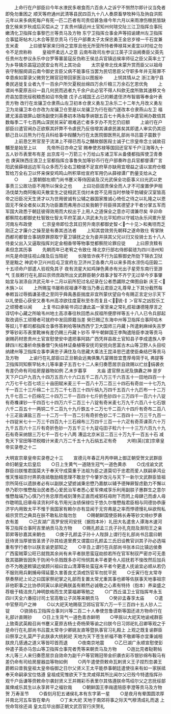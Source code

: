 <!-- { "loadSidebar": true } -->
　　上命行在户部臣曰今年水潦民多艰食而六百余人之诉宁不恻然尔即计议当免者即免勿重困之  顺天等府通州武清等县民四百九十八人奏原畜孳牧种马及驹自洪熙元年以来多病死每户有死一匹二匹者有司责偿甚急缘今年六月以来雨潦伤稼民皆缺食乞候来岁秋成后买偿从之  丁亥贵州镇远州土官知州何瑄交阯三江卫指挥佥事阮嫩清化卫指挥佥事黎巴兰等贡马及方物  东宁卫指挥佥事金声等招谕建州左卫指挥佥事猛哥帖木儿木合等至京贡马  行在户部奏太子太保忠勇王金忠岁禄一千石宜兼支米麦
　　上曰彼挈家来归待之宜厚且他无所营所恃者俸禄耳米麦宜以时给之勿令不足庶称称
　　皇祖怀柔远人之意  云南布政司左参议江英子汉诣阙奏臣父英先任贵州左参议永乐中台罗等寨苖寇反伪称王侯总兵官镇远侯率师征之臣父英率土丁为乡导擒杀苖寇边民安业有司上其功会
　　太宗皇帝北伐未蒙升赏而臣父以祖母丧守制服阕调云南今御史言臣父病不能事任当罢为民切思臣父守职多年并无赃罪不幸患疾如蒙录父微劳乞赐官冠带回家医治以图报补
　　上悯其情从之  浙江海宁县奏民逃徙复业者九千一百余户所欠夏税丝绵四万余斤粮三万余石乞恩优免
　　上谓尚书夏原吉曰一县几何民而逃者九千余户此必官不得人科歛无度所致其速移文令府县加意抚绥税粮悉如诏书免徵  戊子占城国王占已的赖遣侄济布智眉等奉金叶表贡方物  改行在龙骧卫仓隶燕山左卫初本仓隶义勇左卫永乐二十二年九月改义勇左卫为龙骧卫本仓亦改为龙骧卫仓至是以龙骧卫为行在衙门遂改本仓隶燕山左卫  福建尤溪县银屏山银场副使刘英奏初本场每季纳银五百七十两永乐中遣官闸办数倍其数每季二千七百两山深民贫采矿艰难逃亡者多岁办不充乞仍旧额
　　上谕行在户部臣曰遣官闸办正欲察其奸弊不令虐民乃反倍增其课虐民甚矣其即遣人审实仍其旧额己丑以吕熊为行在兵科给事中叚黼为行在太医院御医熊礼部尚书吕震子震数于
　　上前恳乞熊官至于流涕上不得已而与之黼故御医叚士诚子仁宗皇帝念士诚故召黼至是始至上以
　　先帝所召亦命之官  赐奉使苏禄等国回还官军千户汪海等九十五人钞币表里布有差  出京库弓一万箭三十万给山东诸卫军从备倭都指挥使卫青奏也  庚寅陕西庄浪卫土官都指挥佥事鲁失加等钞币行在户部奏昨总兵官都督谭广言阳武侯薛禄巡边军马众多而万全右卫粮储不足宣府草亦缺用宜增益之请以宣府仓粮暂给万全右卫以怀来保安鸡鸣山所积草给宣府军用仍从薛禄谭广酌量支给从之
　　○
　　上罢朝御左顺门尚书蹇义等侍因谕及汉光武保全功臣事义曰光武以吏事责三公故功臣不用所以保全之也
　　上曰功臣固贵保全而人才不可废置伊尹相汤伐桀为商阿衡闳夭散宜生之徒相武王伐纣未尝不见用当时参陵平勃辅安汉室皆高帝之旧臣况天生贤才以为世用彼诚有公辅之器国家推诚心倚任之待之以礼隆之以恩固无不保全者矣以其为功臣置而弗用亦过矣我朝于将臣择其德望才干者分掌五军而军国大政悉于朝廷彼得效用而大权出于上用人之道保全之意亦可谓兼尽矣  辛卯命都察院右都御史杜智致仕智太平府芜湖人洪武未为北平知府以守城功永乐间累升至河南左布政使
　　仁宗皇帝即位念其旧劳升南京都御史智＜宀十见＞和夷坦而乏刚正之才廉介之操至是有奏其违法者
　　上知其尝效劳先朝释之遂命致仕  宥掌陕西都司都督佥事胡原罪原取宁夏卫镇抚之女为妾并挟其父兄以归又役骑士五十八人侍妾父出入又逼取指挥刘定金相香带等物事觉都察院论罪应徒
　　上曰原贪黩有素但念其历事
　　先朝而年已老宥之令致仕  降北京行部右侍郎裴琏为四川涪州知州先是命琏往视山陵及后当陪祀
　　长陵皆诈疾不行为监察御史所劾下锦衣卫狱至是黜之  神武中卫兴州后屯卫宣府左卫济州卫各奏六月以来多雨水涝伤屯田榖二十五顷命户部遣人验视免其子  夜有流星大如鸡弹色黄赤有光出子星旁东南行至游气  壬辰敕行在礼部曰京师庶政所出文武群臣朝夕趋事才智不齐宁无过举今岁事肇始宜与湔涤自洪武元年十二月以前所犯过名纪录在公者悉蠲除之俾图自新  庆王＜木旃＞以
　　上所赐玺书屡称叔祖谦不敢当乃奏云君臣之礼尊卑上下其分截然每奉敕旨过辱撝谦圣德之至同乎舜禹愚臣揣度非宜所蒙伏望自今有赐正言定分示天下以礼使臣心获安又奏韦州高凉欲往度夏秋至冬而复且＜锍-釒＞官军之凶狡乐工之顽猾者以闻
　　上复书曰承喻书词过谦此盖一家至亲之常礼叔祖谦德隆厚言之谆切中心藏之所喻韦州地土高凉春往秋回悉从叔祖所便廖祥等五十八人已令兵部起取改调乐工顽猾者可就府中发回原籍当差  癸巳赐辽东海中州等卫指挥佥事阿哈木等奴儿干都司都指挥佥事佟答剌哈等陕西西宁卫大国师三丹藏卜所遣剌麻绰失吉罗罗等钞彩币表里靴袜有差仍赐三丹藏卜钞币  甲午朝鲜国王李陶遣陪臣李泼等贡马谢赐药材恩贵州土官宣慰使安中遣把事阿路广西凭祥县故土官知县子李成遣族人李肆四川松潘祈命族番僧勺失结林证桑植等安抚司安抚向思富古木山等卫野人头目咬纳建州等卫指挥佥事李满忠子满住及乌思藏大乘法王昆泽思巴遣使臣桑结巴等贡马及方物
　　上谕行在礼部臣曰正旦朝会远夷俱集凡宴赐皆宜豊厚毋简于礼  弗提等卫指挥同知察罕帖木儿等率妻子五百七十二人来归奏愿居京自效赐以纻丝绢袭衣有差仍命有司给房屋器物如例  乙未岁暮享
　　太庙  遣官祭五祀及旗纛之神  是岁天下户口户九百九十四万五百六十六口五千二百八万三千六百五十一田地四百一十六万七千七百七顷三十亩田赋米麦三千一百八十万二百三十四石有奇丝一十七万九千一百三十三斤绵二十三万二千七百三十四斤绢九万四千五百六十九匹布一十二万九千七百二十匹绵花二十四万二千一百四十七斤折色钞四十三万四千一百六十八锭有奇襍课钞一千四百七十四万六千二百三十八锭有奇米麦七万九千六百八十七石银六千二百五十一两铜二千二百九十九斤鉄五十二万七千二百六十四斤有奇布二百八十三疋盐课盐三百一十二万一千一百二引有奇折色钞二千二百四十一万三千九百一十四锭米七十一万三千四百九十三石绵布三万四千三百一十六疋有奇茶课茶六十万九千五百六十三斤有奇折色钞一万五千三十九锭屯田子粒六十一十三万六百九十九石有奇采纳银三万七千一百七十八两  漕运北京米豆二百三十万九千一百五十石  减免天下官田等项税粮计米麦六万二千五十九石绢五疋有奇
　　大明(英)[宣]宗章皇帝实录卷之十二


大明宣宗章皇帝实录卷之十三
　　宣德元年春正月丙申朔上御正朝受贺文武群臣命妇朝皇太后皇后
　　○日上生黄气一道随生冠气一道色黄赤
　　○戊戌谕文武群臣曰朕惟君国莫大于奉天守成莫重于法祖为臣之道莫切于忠君而爱人朕嗣承鸿业惟天惟祖宗付畀夙夜祗敬励精思理不敢怠宁今肇岁改元与天下一新尔文武群臣皆祖宗所简任以遗朕者必有以副朕之望摅诚秉忠懋乃嘉猷以辅予德殚厥智虑勤力不懈以恭乃职尔惟懋哉治民者悉心爱民治军者悉心爱军俾咸享乐利用副朕子惠群生之意尔惟懋哉端乃心慎乃行务忠厚而戒刻薄务正直而戒邪枉毋附下而罔上毋肆己而虐人毋作聦明乱旧章毋渎货利坏名节用光汝绩保禄位于悠久尔惟懋哉君臣相与同德协恭康济宇内用致太平不惟于我国家有赖尔亦有显闻于无穷弗是之率而悖德慢礼纵欲徇私祖宗赏罚之典具在朕不敢私钦哉勿忽
　　○赐朝鲜国使臣韩长寿等钞文绮纱罗袭衣有差
　　○己亥湖广高罗安抚司安抚（据抱本补）礼田大名遣舍人谭海木速河等卫指挥佥事阿吉里纳贡马及方物
　　○赐孔颜孟三氏子孙孔克勋及滁阳王之亲郭昇等钞嘉其来朝也
　　○庚子孔颜孟子孙十人陛辞上谓行在礼部尚书吕震曰朝廷待贤当厚彼皆圣贤子孙其给道里费又谓震曰孔颜孟三氏旧设教官训其子孙必选端重有学行者尔以朕言谕吏部知之
　　○辛丑上谓行在兵部尚书张本曰比镇远侯奏广西蛮贼覃公旺已就戮其余尚有未平者朕思蛮寇劫掠若所在官军制驭严密亦可无患致其猖獗皆因失于防闲今杀戮既多亦可怜悯其未平者更令人招抚若不悛改然后加兵亦不为晚遂敕镇远侯顾兴祖曰宜山清潭等处蛮寇未平者今更遣人抚谕宜必顺从若仍不服则用兵剿捕毋得延蔓久害善良尤湏戒饬官军勿扰平民
　　○壬寅行在太常寺祭奏祭祀上论之曰国家祭祀掌之礼部而复置太常尤重其事也卿等佐朕事天地事祖宗非他职事之比协恭同寅以承祀典朕盖有赖然必诚敬之心素有特持（抱本）养粢盛之荐极于精洁庶几神明歆格而生灵蒙福卿等勉之
　　○广西丘温卫土官指挥岑永玉四川天全六番招讨司土官高敬让子凤等来朝贡马
　　○癸卯孟春享太庙
　　○遣中官祭司户之神
　　○以大祀天地赐宿卫郊坛官军六万一千三百四十五人钞人二锭
　　○骁骑右卫指挥佥事刘兴等二百二十人奉使忽鲁谟斯等国还进方物命行在礼部计直赐钞
　　○日上生背气一道色青赤鲜明
　　○甲辰以大祀天地谕戒群臣上致斋武英殿召尚书蹇义夏原吉杨士奇杨荣等谕之曰朕今日习郊祀礼召卿等观之于是命行在礼部尚书吕震太常寺少卿姚友直等暨执事官习礼殿上  上观之既复谕群臣曰祭享之礼莫严于此朕承大统躬祀  天地为天下苍生祈福不敢不敬卿等亦宜秉诚相朕庶几感通之道义等皆叩首而退
　　○夜南京地震
　　○乙巳湖广永顺宣慰使彭仲遣子英亦马忽山等卫指挥佥事完者秃等来朝贡马及方物
　　○迤比完者鞑靼帖木儿等三人来归奏愿居京自效命为副千户等官赐冠带金织袭衣彩币银钞绵布鞍马有差仍命有司给房屋器皿等物如例
　　○丙午遣使赍敕命瓦剌贤义王子捏烈忽袭王爵敕曰昔我皇祖太皇帝临御之日尔父贤义王太平能恭事朝廷遣使往来有如一家朕祗奉天命嗣承宝位恪遵  皇祖成宪惟欲天下生灵咸得其所比闻尔父已殁今特遣指挥孙观千户岳谦等赍敕命尔袭封贤义王并赐彩币表里尔其恪遵朕命笃绍尔父之志抚绥部属俾咸乐其生以永享昇平之福钦哉
　　○朝鲜国王李祹遣陪臣李澄等贡马及方物贺  万寿圣节
　　○昏刻月犯五诸侯礼本有东字苐一星
　　○是夜月有晕围圆浓厚并南北河五车皆在晕内
　　○丁未大祀  天地于南郊将事之际天气穆清成礼而退  上悦命驾徐还谒  皇太后毕出御正朝文武百官行庆贺礼
